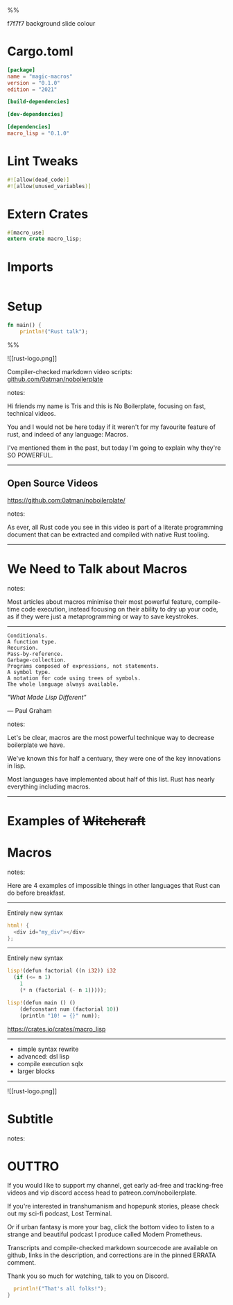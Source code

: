 <style>
:root {--r-code-font: "FiraCode Nerd Font";}
.reveal .hljs {min-height: 50%;}
</style>
%%

f7f7f7 background slide colour

# Cargo.toml

```toml
[package]
name = "magic-macros"
version = "0.1.0"
edition = "2021"

[build-dependencies]

[dev-dependencies]

[dependencies]
macro_lisp = "0.1.0"
```

# Lint Tweaks

```rust
#![allow(dead_code)]
#![allow(unused_variables)]
```

# Extern Crates

```rust
#[macro_use]
extern crate macro_lisp;
```

# Imports

```rust
```

# Setup

```rust
fn main() {
	println!("Rust talk");

```

%%

![[rust-logo.png]]

Compiler-checked markdown video scripts:
[github.com/0atman/noboilerplate](github.com/0atman/noboilerplate)

notes:

Hi friends my name is Tris and this is No Boilerplate, focusing on fast, technical videos.

You and I would not be here today if it weren't for my favourite feature of rust, and indeed of any language: Macros.

I've mentioned them in the past, but today I'm going to explain why they're SO POWERFUL.

---

## Open Source Videos

<https://github.com:0atman/noboilerplate/>


notes:

As ever, all Rust code you see in this video is part of a literate programming document that can be extracted and compiled with native Rust tooling.

---

# We Need to Talk about Macros

notes:

Most articles about macros minimise their most powerful feature, compile-time code execution, instead focusing on their ability to dry up your code, as if they were just a metaprogramming or way to save keystrokes.

---

```md[9]
Conditionals. 
A function type. 
Recursion.
Pass-by-reference.
Garbage-collection.
Programs composed of expressions, not statements.
A symbol type.
A notation for code using trees of symbols.
The whole language always available.
```

_"What Made Lisp Different"_

&mdash; Paul Graham

notes:

Let's be clear, macros are the most powerful technique way to decrease boilerplate we have.

We've known this for half a centuary, they were one of the key innovations in lisp.

Most languages have implemented about half of this list. Rust has nearly everything including macros.

---

# Examples of ~~Witchcraft~~

# Macros

notes:

Here are 4 examples of impossible things in other languages that Rust can do before breakfast.

---

Entirely new syntax

```rust
html! {
  <div id="my_div"></div>
};
```

---

Entirely new syntax

```rust
lisp!(defun factorial ((n i32)) i32
  (if (<= n 1)
    1
    (* n (factorial (- n 1)))));

lisp!(defun main () ()
    (defconstant num (factorial 10))
    (println "10! = {}" num));
```

<https://crates.io/crates/macro_lisp>

---

- simple syntax rewrite
- advanced: dsl lisp
- compile execution sqlx
- larger blocks

---

![[rust-logo.png]]

# Subtitle

notes:

# OUTTRO

If you would like to support my channel, get early ad-free and tracking-free videos and vip discord access head to patreon.com/noboilerplate.

If you're interested in transhumanism and hopepunk stories, please check out my sci-fi podcast, Lost Terminal.

Or if urban fantasy is more your bag, click the bottom video to listen to a strange and beautiful podcast I produce called Modem Prometheus.

Transcripts and compile-checked markdown sourcecode are available on github, links in the description, and corrections are in the pinned ERRATA comment.

Thank you so much for watching, talk to you on Discord.

```rust
  println!("That's all folks!");
} 
```
